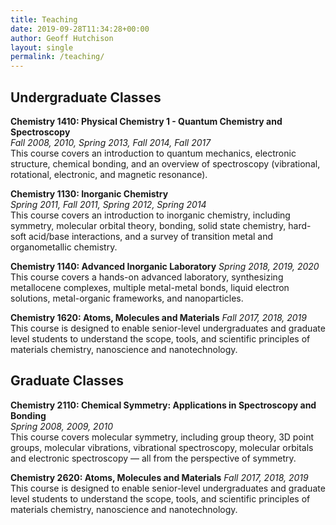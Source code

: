 ```yaml
---
title: Teaching
date: 2019-09-28T11:34:28+00:00
author: Geoff Hutchison
layout: single
permalink: /teaching/
---
```


## Undergraduate Classes

**Chemistry 1410: Physical Chemistry 1 - Quantum Chemistry and Spectroscopy**  
_Fall 2008, 2010, Spring 2013, Fall 2014, Fall 2017_  
This course covers an introduction to quantum mechanics, electronic structure, chemical bonding, and an overview of spectroscopy (vibrational, rotational, electronic, and magnetic resonance).

**Chemistry 1130: Inorganic Chemistry**  
_Spring 2011, Fall 2011, Spring 2012, Spring 2014_  
This course covers an introduction to inorganic chemistry, including symmetry, molecular orbital theory, bonding, solid state chemistry, hard-soft acid/base interactions, and a survey of transition metal and organometallic chemistry.

**Chemistry 1140: Advanced Inorganic Laboratory**
_Spring 2018, 2019, 2020_
This course covers a hands-on advanced laboratory, synthesizing metallocene complexes, multiple metal-metal bonds, liquid electron solutions, metal-organic frameworks, and nanoparticles.

**Chemistry 1620: Atoms, Molecules and Materials**
_Fall 2017, 2018, 2019_
This course is designed to enable senior-level undergraduates and graduate level students to understand the scope, tools, and scientific principles of materials chemistry, nanoscience and nanotechnology.

## Graduate Classes

**Chemistry 2110: Chemical Symmetry: Applications in Spectroscopy and Bonding**  
_Spring 2008, 2009, 2010_  
This course covers molecular symmetry, including group theory, 3D point groups, molecular vibrations, vibrational spectroscopy, molecular orbitals and electronic spectroscopy &#8212; all from the perspective of symmetry.

**Chemistry 2620: Atoms, Molecules and Materials**
_Fall 2017, 2018, 2019_
This course is designed to enable senior-level undergraduates and graduate level students to understand the scope, tools, and scientific principles of materials chemistry, nanoscience and nanotechnology.
